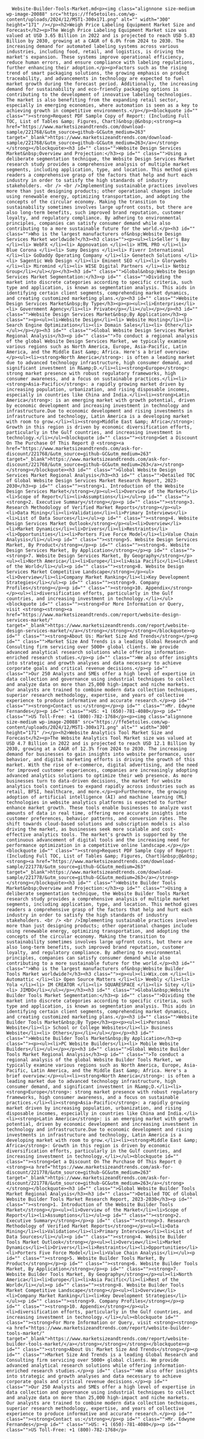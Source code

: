       Website-Builder-Tools-Market.md<p><img class="alignnone size-medium wp-image-20088" src="https://ffe5etoiles.com/wp-content/uploads/2024/12/MST1-300x171.png" alt="" width="300" height="171" /></p><h2>Weigh Price Labeling Equipment Market Size and Forecast</h2><p>The Weigh Price Labeling Equipment Market size was valued at USD 3.65 Billion in 2022 and is projected to reach USD 5.83 Billion by 2030, growing at a CAGR of 6.0% from 2024 to 2030. The increasing demand for automated labeling systems across various industries, including food, retail, and logistics, is driving the market's expansion. These systems improve operational efficiency, reduce human errors, and ensure compliance with labeling regulations, further enhancing their adoption.</p><p>Factors such as the rising trend of smart packaging solutions, the growing emphasis on product traceability, and advancements in technology are expected to fuel market growth during the forecast period. Additionally, the increasing demand for sustainability and eco-friendly packaging options is contributing to the development of innovative labeling technologies. The market is also benefiting from the expanding retail sector, especially in emerging economies, where automation is seen as a key to achieving growth in competitive environments.</p></p><blockquote id="" class=""><strong>Request PDF Sample Copy of Report: (Including Full TOC, List of Tables &amp; Figures, Chart)&nbsp;@&nbsp;<strong><a href="https://www.marketsizeandtrends.com/download-sample/221768/&utm_source=github-GC&utm_medium=263" target="_blank">https://www.marketsizeandtrends.com/download-sample/221768/&utm_source=github-GC&utm_medium=263</a></strong></strong></blockquote><h3 id="" class="">Website Design Services Market&nbsp;Overview and Projection:</h3><p id="" class="">Using a deliberate segmentation technique, the Website Design Services Market research study provides a comprehensive analysis of multiple market segments, including application, type, and location. This method gives readers a comprehensive grasp of the factors that help and hurt each industry in order to satisfy the high standards of industry stakeholders. <br /> <br />Implementing sustainable practices involves more than just designing products; other operational changes include using renewable energy, optimizing transportation, and adopting the concepts of the circular economy. Making the transition to sustainability sometimes involves large upfront costs, but there are also long-term benefits, such improved brand reputation, customer loyalty, and regulatory compliance. By adhering to environmental principles, companies can satisfy consumer demand while also contributing to a more sustainable future for the world.</p><h3 id="" class="">Who is the largest manufacturers of&nbsp;Website Design Services Market worldwide?</h3><h3 class=""><p><ul><li>Seller's Bay </li><li> WebFX </li><li> Appnovation </li><li> HTML PRO </li><li> Blue Corona </li><li> Sumy Designs </li><li> Fiverr International </li><li> GoDaddy Operating Company </li><li> Genetech Solutions </li><li> Sagentic Web Design </li><li> Eminent SEO </li><li> Glorywebs </li><li> Miromind </li><li> WISE Digital Partners </li><li> Netbiz Group</li></ul></p></h3><h3 id="" class="">Global&nbsp;Website Design Services Market Segmentation:</h3><p id="" class="">Dividing the market into discrete categories according to specific criteria, such type and application, is known as segmentation analysis. This aids in identifying certain client segments, comprehending market dynamics, and creating customized marketing plans.</p><h3 id="" class="">Website Design Services Market&nbsp;By Type</h3><p><p><ul><li>Enterprise</li><li> Government Agency</li><li> Private</p></li></ul></p></p><h3 id="" class="">Website Design Services Market&nbsp;By Application</h3><p class=""><p><ul><li>Website Design</li><li> Website Hosting</li><li> Search Engine Optimization</li><li> Domain Sales</li><li> Other</li></ul></p></p><h3 id="" class="">Global Website Design Services Market Regional Analysis</h3><p id="" class="">To conduct a regional analysis of the global Website Design Services Market, we typically examine various regions such as North America, Europe, Asia-Pacific, Latin America, and the Middle East &amp; Africa. Here's a brief overview:</p><ul><li><strong>North America</strong>: is often a leading market due to advanced technology infrastructure, high consumer demand, and significant investment in R&amp;D.</li><li><strong>Europe</strong>: strong market presence with robust regulatory frameworks, high consumer awareness, and a focus on sustainable practices.</li><li><strong>Asia-Pacific</strong>: a rapidly growing market driven by increasing population, urbanization, and rising disposable incomes, especially in countries like China and India.</li><li><strong>Latin America</strong>: is an emerging market with growth potential, driven by economic development and increasing investment in technology and infrastructure.Due to economic development and rising investments in infrastructure and technology, Latin America is a developing market with room to grow.</li><li><strong>Middle East &amp; Africa</strong>: Growth in this region is driven by economic diversification efforts, particularly in the Gulf countries, and increasing investment in technology.</li></ul><blockquote id="" class=""><strong>Get a Discount On The Purchase Of This Report @ <strong><a href="https://www.marketsizeandtrends.com/ask-for-discount/221768/&utm_source=github-GC&utm_medium=263" target="_blank">https://www.marketsizeandtrends.com/ask-for-discount/221768/&utm_source=github-GC&utm_medium=263</a></strong></strong></blockquote><h3 id="" class="">Global Website Design Services Market Regional Analysis</h3><h3 id="" class="">Detailed TOC of Global Website Design Services Market Research Report, 2023-2030</h3><p id="" class=""><strong>1. Introduction of the Website Design Services Market</strong></p><ul><li>Overview of the Market</li><li>Scope of Report</li><li>Assumptions</li></ul><p id="" class=""><strong>2. Executive Summary</strong></p><p id="" class=""><strong>3. Research Methodology of Verified Market Reports</strong></p><ul><li>Data Mining</li><li>Validation</li><li>Primary Interviews</li><li>List of Data Sources</li></ul><p id="" class=""><strong>4. Website Design Services Market Outlook</strong></p><ul><li>Overview</li><li>Market Dynamics</li><li>Drivers</li><li>Restraints</li><li>Opportunities</li><li>Porters Five Force Model</li><li>Value Chain Analysis</li></ul><p id="" class=""><strong>5. Website Design Services Market, By Product</strong></p><p id="" class=""><strong>6. Website Design Services Market, By Application</strong></p><p id="" class=""><strong>7. Website Design Services Market, By Geography</strong></p><ul><li>North America</li><li>Europe</li><li>Asia Pacific</li><li>Rest of the World</li></ul><p id="" class=""><strong>8. Website Design Services Market Competitive Landscape</strong></p><ul><li>Overview</li><li>Company Market Ranking</li><li>Key Development Strategies</li></ul><p id="" class=""><strong>9. Company Profiles</strong></p><p id="" class=""><strong>10. Appendix</strong></p><ul><li>diversification efforts, particularly in the Gulf countries, and increasing investment in technology.</li></ul><blockquote id="" class=""><strong>For More Information or Query, visit <strong><strong><a href="https://www.marketsizeandtrends.com/report/website-design-services-market/" target="_blank">https://www.marketsizeandtrends.com/report/website-design-services-market/</a></strong></strong></strong></blockquote><p id="" class=""><strong>About Us: Market Size And Trends</strong></p><p id="" class="">Market Size And Trends is a leading Global Research and Consulting firm servicing over 5000+ global clients. We provide advanced analytical research solutions while offering information-enriched research studies.</p><p id="" class="">We also offer insights into strategic and growth analyses and data necessary to achieve corporate goals and critical revenue decisions.</p><p id="" class="">Our 250 Analysts and SMEs offer a high level of expertise in data collection and governance using industrial techniques to collect and analyze data on more than 25,000 high-impact and niche markets. Our analysts are trained to combine modern data collection techniques, superior research methodology, expertise, and years of collective experience to produce informative and accurate research.</p><p id="" class=""><strong>Contact us:</strong></p><p id="" class="">Mr. Edwyne Fernandes</p><p id="" class="">US: +1 (650)-781-4080</p><p id="" class="">US Toll-Free: +1 (800)-782-1768</p><p><img class="alignnone size-medium wp-image-20088" src="https://ffe5etoiles.com/wp-content/uploads/2024/12/MST1-300x171.png" alt="" width="300" height="171" /></p><h2>Website Analytics Tool Market Size and Forecast</h2><p>The Website Analytics Tool Market size was valued at USD 4.7 Billion in 2022 and is projected to reach USD 12.1 Billion by 2030, growing at a CAGR of 12.3% from 2024 to 2030. The increasing demand for businesses to gain insights into website performance, user behavior, and digital marketing efforts is driving the growth of this market. With the rise of e-commerce, digital advertising, and the need for improved customer experiences, companies are increasingly adopting advanced analytics solutions to optimize their web presence. As more businesses turn to data-driven decisions, the market for website analytics tools continues to expand rapidly across industries such as retail, BFSI, healthcare, and more.</p><p>Furthermore, the growing adoption of artificial intelligence (AI) and machine learning (ML) technologies in website analytics platforms is expected to further enhance market growth. These tools enable businesses to analyze vast amounts of data in real time, offering more accurate insights into customer preferences, behavior patterns, and conversion rates. The shift towards cloud-based solutions and subscription models is also driving the market, as businesses seek more scalable and cost-effective analytics tools. The market's growth is supported by the continuous advancement of digital tools and the increasing need for performance optimization in a competitive online landscape.</p></p><blockquote id="" class=""><strong>Request PDF Sample Copy of Report: (Including Full TOC, List of Tables &amp; Figures, Chart)&nbsp;@&nbsp;<strong><a href="https://www.marketsizeandtrends.com/download-sample/221778/&utm_source=github-GC&utm_medium=263" target="_blank">https://www.marketsizeandtrends.com/download-sample/221778/&utm_source=github-GC&utm_medium=263</a></strong></strong></blockquote><h3 id="" class="">Website Builder Tools Market&nbsp;Overview and Projection:</h3><p id="" class="">Using a deliberate segmentation technique, the Website Builder Tools Market research study provides a comprehensive analysis of multiple market segments, including application, type, and location. This method gives readers a comprehensive grasp of the factors that help and hurt each industry in order to satisfy the high standards of industry stakeholders. <br /> <br />Implementing sustainable practices involves more than just designing products; other operational changes include using renewable energy, optimizing transportation, and adopting the concepts of the circular economy. Making the transition to sustainability sometimes involves large upfront costs, but there are also long-term benefits, such improved brand reputation, customer loyalty, and regulatory compliance. By adhering to environmental principles, companies can satisfy consumer demand while also contributing to a more sustainable future for the world.</p><h3 id="" class="">Who is the largest manufacturers of&nbsp;Website Builder Tools Market worldwide?</h3><h3 class=""><p><ul><li>Wix.com </li><li> Automattic </li><li> Open Source Matters </li><li> Weebly </li><li> Yola </li><li> IM CREATOR </li><li> SQUARESPACE </li><li> Sitey </li><li> JIMDO</li></ul></p></h3><h3 id="" class="">Global&nbsp;Website Builder Tools Market Segmentation:</h3><p id="" class="">Dividing the market into discrete categories according to specific criteria, such type and application, is known as segmentation analysis. This aids in identifying certain client segments, comprehending market dynamics, and creating customized marketing plans.</p><h3 id="" class="">Website Builder Tools Market&nbsp;By Type</h3><p><p><ul><li>Personal Website</li><li> School or College Websites</li><li> Business Website</li><li> Others</p></li></ul></p></p><h3 id="" class="">Website Builder Tools Market&nbsp;By Application</h3><p class=""><p><ul><li>PC Website Builders</li><li> Mobile Website Builders</li></ul></p></p><h3 id="" class="">Global Website Builder Tools Market Regional Analysis</h3><p id="" class="">To conduct a regional analysis of the global Website Builder Tools Market, we typically examine various regions such as North America, Europe, Asia-Pacific, Latin America, and the Middle East &amp; Africa. Here's a brief overview:</p><ul><li><strong>North America</strong>: is often a leading market due to advanced technology infrastructure, high consumer demand, and significant investment in R&amp;D.</li><li><strong>Europe</strong>: strong market presence with robust regulatory frameworks, high consumer awareness, and a focus on sustainable practices.</li><li><strong>Asia-Pacific</strong>: a rapidly growing market driven by increasing population, urbanization, and rising disposable incomes, especially in countries like China and India.</li><li><strong>Latin America</strong>: is an emerging market with growth potential, driven by economic development and increasing investment in technology and infrastructure.Due to economic development and rising investments in infrastructure and technology, Latin America is a developing market with room to grow.</li><li><strong>Middle East &amp; Africa</strong>: Growth in this region is driven by economic diversification efforts, particularly in the Gulf countries, and increasing investment in technology.</li></ul><blockquote id="" class=""><strong>Get a Discount On The Purchase Of This Report @ <strong><a href="https://www.marketsizeandtrends.com/ask-for-discount/221778/&utm_source=github-GC&utm_medium=263" target="_blank">https://www.marketsizeandtrends.com/ask-for-discount/221778/&utm_source=github-GC&utm_medium=263</a></strong></strong></blockquote><h3 id="" class="">Global Website Builder Tools Market Regional Analysis</h3><h3 id="" class="">Detailed TOC of Global Website Builder Tools Market Research Report, 2023-2030</h3><p id="" class=""><strong>1. Introduction of the Website Builder Tools Market</strong></p><ul><li>Overview of the Market</li><li>Scope of Report</li><li>Assumptions</li></ul><p id="" class=""><strong>2. Executive Summary</strong></p><p id="" class=""><strong>3. Research Methodology of Verified Market Reports</strong></p><ul><li>Data Mining</li><li>Validation</li><li>Primary Interviews</li><li>List of Data Sources</li></ul><p id="" class=""><strong>4. Website Builder Tools Market Outlook</strong></p><ul><li>Overview</li><li>Market Dynamics</li><li>Drivers</li><li>Restraints</li><li>Opportunities</li><li>Porters Five Force Model</li><li>Value Chain Analysis</li></ul><p id="" class=""><strong>5. Website Builder Tools Market, By Product</strong></p><p id="" class=""><strong>6. Website Builder Tools Market, By Application</strong></p><p id="" class=""><strong>7. Website Builder Tools Market, By Geography</strong></p><ul><li>North America</li><li>Europe</li><li>Asia Pacific</li><li>Rest of the World</li></ul><p id="" class=""><strong>8. Website Builder Tools Market Competitive Landscape</strong></p><ul><li>Overview</li><li>Company Market Ranking</li><li>Key Development Strategies</li></ul><p id="" class=""><strong>9. Company Profiles</strong></p><p id="" class=""><strong>10. Appendix</strong></p><ul><li>diversification efforts, particularly in the Gulf countries, and increasing investment in technology.</li></ul><blockquote id="" class=""><strong>For More Information or Query, visit <strong><strong><a href="https://www.marketsizeandtrends.com/report/website-builder-tools-market/" target="_blank">https://www.marketsizeandtrends.com/report/website-builder-tools-market/</a></strong></strong></strong></blockquote><p id="" class=""><strong>About Us: Market Size And Trends</strong></p><p id="" class="">Market Size And Trends is a leading Global Research and Consulting firm servicing over 5000+ global clients. We provide advanced analytical research solutions while offering information-enriched research studies.</p><p id="" class="">We also offer insights into strategic and growth analyses and data necessary to achieve corporate goals and critical revenue decisions.</p><p id="" class="">Our 250 Analysts and SMEs offer a high level of expertise in data collection and governance using industrial techniques to collect and analyze data on more than 25,000 high-impact and niche markets. Our analysts are trained to combine modern data collection techniques, superior research methodology, expertise, and years of collective experience to produce informative and accurate research.</p><p id="" class=""><strong>Contact us:</strong></p><p id="" class="">Mr. Edwyne Fernandes</p><p id="" class="">US: +1 (650)-781-4080</p><p id="" class="">US Toll-Free: +1 (800)-782-1768</p>
